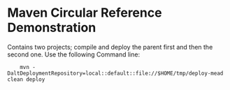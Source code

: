 
# Maven Circular Reference Demonstration

Contains two projects; compile and deploy the parent first and then the second one. Use the following Command line:

```
    mvn -DaltDeploymentRepository=local::default::file://$HOME/tmp/deploy-mead clean deploy
```
